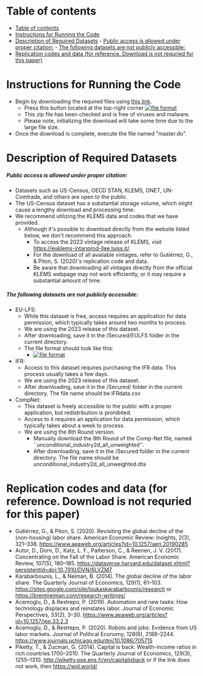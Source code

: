 # Table of contents
- [Table of contents](#table-of-contents)
- [Instructions for Running the Code](#instructions-for-running-the-code)
- [Description of Required Datasets](#description-of-required-datasets)
        - [Public access is allowed under proper citation:](#public-access-is-allowed-under-proper-citation)
        - [The following datasets are not publicly accessible:](#the-following-datasets-are-not-publicly-accessible)
- [Replication codes and data (for reference. Download is not requried for this paper)](#replication-codes-and-data-for-reference-download-is-not-requried-for-this-paper)


# Instructions for Running the Code
  * Begin by downloading the required files using [this link](https://www.dropbox.com/s/agttgr8z3gmdiy1/ReplicationCodeandData.zip).
    * Press this button located at the top-right corner [![file format](https://github.com/jayjeo/public/raw/main/Laborshare/button.png)](#features)
    * This zip file has been checked and is free of viruses and malware.
    * Please note, initializing the download will take some time due to the large file size.
  * Once the download is complete, execute the file named "master.do".
# Description of Required Datasets
##### Public access is allowed under proper citation:
  * Datasets such as US-Census, OECD STAN, KLEMS, ONET, UN-Comtrade, and others are open to the public. 
  * The US-Census dataset has a substantial storage volume, which might cause a lengthy download and processing time. 
  * We recommend utilizing the KLEMS data and codes that we have provided.
    * Although it's possible to download directly from the website listed below, we don't recommend this approach.
      * To access the 2023 vintage release of KLEMS, visit https://euklems-intanprod-llee.luiss.it/.
      * For the download of all available vintages, refer to Gutiérrez, G., & Piton, S. (2020)'s replication code and data.
      * Be aware that downloading all vintages directly from the official KLEMS webpage may not work efficiently, or it may require a substantial amount of time.
##### The following datasets are not publicly accessible:
  * EU-LFS:
    * While this dataset is free, access requires an application for data permission, which typically takes around two months to process.
    * We are using the 2023 release of this dataset.
    * After downloading, save it in the /Secured/EULFS folder in the current directory.
    * The file format should look like this:
      * [![file format](https://github.com/jayjeo/public/raw/main/Laborshare/format.png)](#features)
  * IFR:
    * Access to this dataset requires purchasing the IFR data. This process usually takes a few days.
    * We are using the 2023 release of this dataset.
    * After downloading, save it in the /Secured/ folder in the current directory. The file name should be IFRdata.csv
  * CompNet:
    * This dataset is freely accessible to the public with a proper application, but redistribution is prohibited.
    * Access to it requires an application for data permission, which typically takes about a week to process.
    * We are using the 8th Round version.
      * Manually download the 8th Round of the Comp-Net file, named ``unconditional_industry2d_all_unweighted''.
      * After downloading, save it in the /Secured folder in the current directory. The file name should be unconditional_industry2d_all_unweighted.dta

# Replication codes and data (for reference. Download is not requried for this paper) 
* Gutiérrez, G., & Piton, S. (2020). Revisiting the global decline of the (non-housing) labor share. American Economic Review: Insights, 2(3), 321–338.
https://www.aeaweb.org/articles?id=10.1257/aeri.20190285
* Autor, D., Dorn, D., Katz, L. F., Patterson, C., & Reenen, J. V. (2017). Concentrating on the Fall of the Labor Share. American Economic Review, 107(5), 180–185.
https://dataverse.harvard.edu/dataset.xhtml?persistentId=doi:10.7910/DVN/6LVZM7
* Karabarbounis, L., & Neiman, B. (2014). The global decline of the labor share. The Quarterly Journal of Economics, 129(1), 61–103.
https://sites.google.com/site/loukaskarabarbounis/research  or  https://brentneiman.com/research-writings/
* Acemoglu, D., & Restrepo, P. (2019). Automation and new tasks: How technology displaces and reinstates labor. Journal of Economic Perspectives, 33(2), 3–30.
https://www.aeaweb.org/articles?id=10.1257/jep.33.2.3
* Acemoglu, D., & Restrepo, P. (2020). Robots and jobs: Evidence from US labor markets. Journal of Political Economy, 128(6), 2188–2244.
https://www.journals.uchicago.edu/doi/10.1086/705715
* Piketty, T., & Zucman, G. (2014). Capital is back: Wealth-income ratios in rich countries 1700–2010. The Quarterly Journal of Economics, 129(3), 1255–1310.
http://piketty.pse.ens.fr/en/capitalisback or if the link does not work, then https://wid.world/

